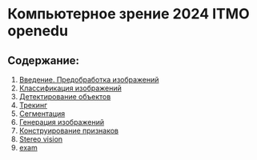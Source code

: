 # Компьютерное зрение 2024 ITMO openedu 
## Содержание:
1.    [Введение. Предобработка изображений]()  
2.    [Классификация изображений](https://github.com/IVAN-SMIT/Computer-vision-ITMO/blob/main/2/task2.ipynb)  
3.    [Детектирование объектов](https://github.com/IVAN-SMIT/Computer-vision-ITMO/blob/main/3/task3.ipynb) 
4.    [Трекинг]()    
5.    [Сегментация]() 
6.   [Генерация изображений](https://github.com/IVAN-SMIT/Computer-vision-ITMO/blob/main/6/task6.ipynb)
7.   [Конструирование признаков](https://github.com/IVAN-SMIT/Computer-vision-ITMO/blob/main/7/task7.ipynb)
8.   [Stereo vision](https://github.com/IVAN-SMIT/Computer-vision-ITMO/blob/main/8/task8.ipynb)
9.   [exam](https://github.com/IVAN-SMIT/Computer-vision-ITMO/blob/main/exam/exam.ipynb)

